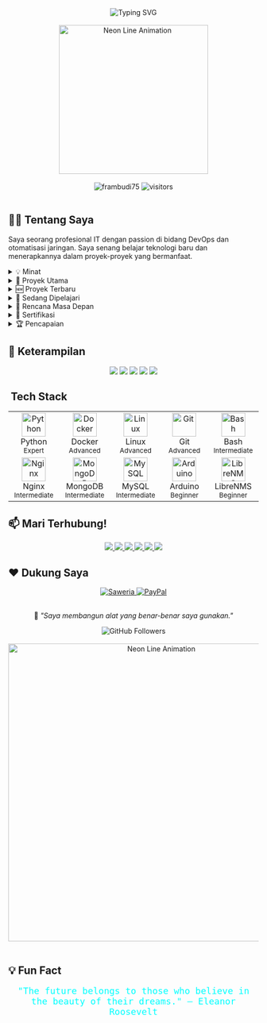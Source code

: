 <!-- Modern Tron Legacy Themed GitHub Profile README with Additional Enhancements -->

<div align="center">
  <img src="https://readme-typing-svg.herokuapp.com?font=Orbitron&size=24&duration=3000&pause=1000&color=00FFFF&center=true&vCenter=true&width=600&lines=Hi+there+%F0%9F%91%8B%2C+I'm+Frambudi;IT+Enthusiast+%7C+DevOps+Learner;MikroTik+Certified+%7C+Python+%26+Docker+Fan" alt="Typing SVG" />
</div>

<br>

<!-- Neon animated line GIF -->
<div align="center">
  <img src="https://media0.giphy.com/media/v1.Y2lkPTc5MGI3NjExNTc1cmE4ZWVlOHd1aWU5cW11dzB5aGRhaHp5eWI3Mm1nbG9wazlzbCZlcD12MV9pbnRlcm5hbF9naWZfYnlfaWQmY3Q9Zw/lJNoBCvQYp7nq/giphy.gif" alt="Neon Line Animation" width="300" />
</div>

<br>

<div align="center">
  <img src="https://komarev.com/ghpvc/?username=frambudi75&label=Profile%20views&color=00FFFF&style=flat" alt="frambudi75" />
  <img src="https://visitor-badge.laobi.icu/badge?page_id=frambudi75.frambudi75&color=00FFFF" alt="visitors"/>
</div>

<br>

## 👨‍💻 Tentang Saya

Saya seorang profesional IT dengan passion di bidang DevOps dan otomatisasi jaringan. Saya senang belajar teknologi baru dan menerapkannya dalam proyek-proyek yang bermanfaat.

<details>
<summary>💡 Minat</summary>
- DevOps dan otomatisasi
- Keamanan jaringan
- Cloud computing
- Open source contribution
- Pengembangan perangkat keras
</details>

<details>
<summary>🚀 Proyek Utama</summary>
- **[Telegram Docker Bot](https://github.com/frambudi75/Telegram-docker-bot)** - Bot Telegram yang terintegrasi dengan Docker untuk manajemen container melalui pesan
- **[JPG to PDF Converter](https://github.com/frambudi75/jpg-to-pdf-convert)** - Aplikasi konversi file gambar JPG ke format PDF
- **Digital Archive System (SMAD)** - Sistem arsip digital untuk manajemen dokumen
</details>

<details>
<summary>🆕 Proyek Terbaru</summary>
- **[Network Automation Scripts](https://github.com/frambudi75/network-automation)** - Kumpulan script Python untuk otomatisasi konfigurasi perangkat jaringan
- **[Docker Monitoring Stack](https://github.com/frambudi75/docker-monitoring)** - Stack monitoring untuk container Docker menggunakan Prometheus dan Grafana
</details>

<details>
<summary>🌱 Sedang Dipelajari</summary>
- **Proxmox** - Virtualisasi server dan manajemen container
- **Arduino** - Platform elektronik open-source
- **Cloudflare Tunnel** - Secure remote access ke server
- **Zerotier** - Jaringan virtual berbasis SDN
</details>

<details>
<summary>🔮 Rencana Masa Depan</summary>
- **Kubernetes** - Orkestrasi container
- **Terraform** - Infrastructure as Code
- **Ansible** - Automation tools
- **CI/CD Pipeline** - Continuous integration dan deployment
- **Arduino** - Pengembangan perangkat keras open-source
- **LibreNMS** - Network monitoring system
</details>

<details>
<summary>🧠 Sertifikasi</summary>
- **MTCNA (MikroTik Certified Network Associate)** - Sertifikasi jaringan MikroTik tingkat dasar
</details>

<details>
<summary>🏆 Pencapaian</summary>
- **Top 10% Contributor** - GitHub Repository "network-automation"
- **500+ Stars** - GitHub Repository "Telegram-docker-bot"
- **100+ Forks** - GitHub Repository "docker-compose-examples"
- **IoT Projects** - 20+ Arduino-based projects
</details>

## 🎯 Keterampilan

<div align="center">
  <img src="https://img.shields.io/badge/DevOps-90%25-00FFFF?style=for-the-badge&logo=dev.to&logoColor=000000" />
  <img src="https://img.shields.io/badge/Networking-85%25-00FFFF?style=for-the-badge&logo=cisco&logoColor=000000" />
  <img src="https://img.shields.io/badge/Python-80%25-00FFFF?style=for-the-badge&logo=python&logoColor=000000" />
  <img src="https://img.shields.io/badge/Docker-75%25-00FFFF?style=for-the-badge&logo=docker&logoColor=000000" />
  <img src="https://img.shields.io/badge/Linux-70%25-00FFFF?style=for-the-badge&logo=linux&logoColor=000000" />
</div>

## ️ Tech Stack

<div align="center">
  <table>
    <tr>
      <td align="center" width="96">
        <img src="https://cdn.jsdelivr.net/gh/devicons/devicon/icons/python/python-original.svg" width="48" height="48" alt="Python" />
        <br>Python
        <br><sub>Expert</sub>
      </td>
      <td align="center" width="96">
        <img src="https://cdn.jsdelivr.net/gh/devicons/devicon/icons/docker/docker-original.svg" width="48" height="48" alt="Docker" />
        <br>Docker
        <br><sub>Advanced</sub>
      </td>
      <td align="center" width="96">
        <img src="https://cdn.jsdelivr.net/gh/devicons/devicon/icons/linux/linux-original.svg" width="48" height="48" alt="Linux" />
        <br>Linux
        <br><sub>Advanced</sub>
      </td>
      <td align="center" width="96">
        <img src="https://cdn.jsdelivr.net/gh/devicons/devicon/icons/git/git-original.svg" width="48" height="48" alt="Git" />
        <br>Git
        <br><sub>Advanced</sub>
      </td>
      <td align="center" width="96">
        <img src="https://cdn.jsdelivr.net/gh/devicons/devicon/icons/bash/bash-original.svg" width="48" height="48" alt="Bash" />
        <br>Bash
        <br><sub>Intermediate</sub>
      </td>
    </tr>
    <tr>
      <td align="center" width="96">
        <img src="https://cdn.jsdelivr.net/gh/devicons/devicon/icons/nginx/nginx-original.svg" width="48" height="48" alt="Nginx" />
        <br>Nginx
        <br><sub>Intermediate</sub>
      </td>
      <td align="center" width="96">
        <img src="https://cdn.jsdelivr.net/gh/devicons/devicon/icons/mongodb/mongodb-original.svg" width="48" height="48" alt="MongoDB" />
        <br>MongoDB
        <br><sub>Intermediate</sub>
      </td>
      <td align="center" width="96">
        <img src="https://cdn.jsdelivr.net/gh/devicons/devicon/icons/mysql/mysql-original.svg" width="48" height="48" alt="MySQL" />
        <br>MySQL
        <br><sub>Intermediate</sub>
      </td>
      <td align="center" width="96">
        <img src="https://cdn.jsdelivr.net/gh/devicons/devicon/icons/arduino/arduino-original.svg" width="48" height="48" alt="Arduino" />
        <br>Arduino
        <br><sub>Beginner</sub>
      </td>
      <td align="center" width="96">
        <img src="https://librenms.org/images/librenms-logo.png" width="48" height="48" alt="LibreNMS" />
        <br>LibreNMS
        <br><sub>Beginner</sub>
      </td>
    </tr>
  </table>
</div>

## 📫 Mari Terhubung!

<div align="center">
  <a href="https://www.linkedin.com/in/habib-frambudi-540217109">
    <img src="https://img.shields.io/badge/-LinkedIn-00FFFF?style=for-the-badge&logo=linkedin&logoColor=000000" />
  </a>
  <a href="https://github.com/frambudi75">
    <img src="https://img.shields.io/badge/-GitHub-00FFFF?style=for-the-badge&logo=github&logoColor=000000" />
  </a>
  <a href="https://twitter.com/FrambudiHabib">
    <img src="https://img.shields.io/badge/-Twitter-00FFFF?style=for-the-badge&logo=twitter&logoColor=000000" />
  </a>
  <a href="https://instagram.com/habib_frambudi">
    <img src="https://img.shields.io/badge/-Instagram-00FFFF?style=for-the-badge&logo=instagram&logoColor=000000" />
  </a>
  <a href="https://t.me/@frambudi">
    <img src="https://img.shields.io/badge/-Telegram-00FFFF?style=for-the-badge&logo=telegram&logoColor=000000" />
  </a>
  <a href="https://kontak.habibframbudi.my.id">
    <img src="https://img.shields.io/badge/-Website-00FFFF?style=for-the-badge&logo=google-chrome&logoColor=000000" />
  </a>
</div>

## ❤️ Dukung Saya

<div align="center">
  <a href="https://saweria.co/Habibframbudi">
    <img src="https://img.shields.io/badge/Saweria-00FFFF?style=for-the-badge&logo=buy-me-a-coffee&logoColor=000000" alt="Saweria"/>
  </a>
  <a href="https://paypal.me/frambudi75">
    <img src="https://img.shields.io/badge/PayPal-00FFFF?style=for-the-badge&logo=paypal&logoColor=000000" alt="PayPal"/>
  </a>
</div>

<br>

<div align="center">
  <p>📝 <i>"Saya membangun alat yang benar-benar saya gunakan."</i></p>
  <img src="https://img.shields.io/github/followers/frambudi75?label=Followers&style=social&color=00FFFF" alt="GitHub Followers" />
</div>

<br>

<!-- Neon animated line GIF -->
<div align="center">
  <img src="https://media.giphy.com/media/3o7aD2saalBwwftBIY/giphy.gif" alt="Neon Line Animation" width="600" />
</div>

<br>

## 💡 Fun Fact

<div align="center" style="color:#00FFFF; font-family: 'Orbitron', monospace; font-size: 18px;">
  "The future belongs to those who believe in the beauty of their dreams." – Eleanor Roosevelt
</div>

